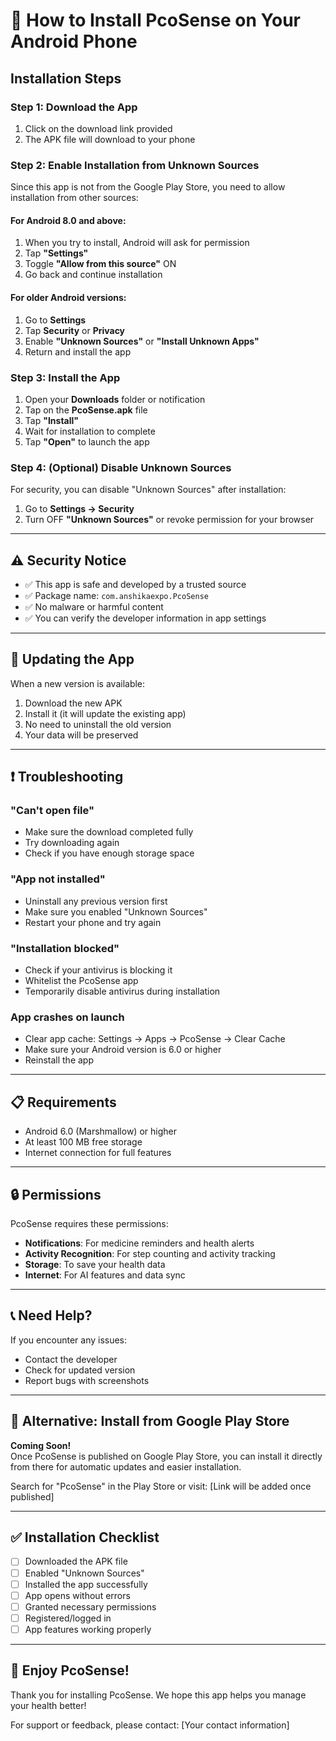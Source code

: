 # 📱 How to Install PcoSense on Your Android Phone

## Installation Steps

### Step 1: Download the App
1. Click on the download link provided
2. The APK file will download to your phone

### Step 2: Enable Installation from Unknown Sources
Since this app is not from the Google Play Store, you need to allow installation from other sources:

#### For Android 8.0 and above:
1. When you try to install, Android will ask for permission
2. Tap **"Settings"**
3. Toggle **"Allow from this source"** ON
4. Go back and continue installation

#### For older Android versions:
1. Go to **Settings**
2. Tap **Security** or **Privacy**
3. Enable **"Unknown Sources"** or **"Install Unknown Apps"**
4. Return and install the app

### Step 3: Install the App
1. Open your **Downloads** folder or notification
2. Tap on the **PcoSense.apk** file
3. Tap **"Install"**
4. Wait for installation to complete
5. Tap **"Open"** to launch the app

### Step 4: (Optional) Disable Unknown Sources
For security, you can disable "Unknown Sources" after installation:
1. Go to **Settings → Security**
2. Turn OFF **"Unknown Sources"** or revoke permission for your browser

---

## ⚠️ Security Notice

- ✅ This app is safe and developed by a trusted source
- ✅ Package name: `com.anshikaexpo.PcoSense`
- ✅ No malware or harmful content
- ✅ You can verify the developer information in app settings

---

## 🔄 Updating the App

When a new version is available:
1. Download the new APK
2. Install it (it will update the existing app)
3. No need to uninstall the old version
4. Your data will be preserved

---

## ❗ Troubleshooting

### "Can't open file"
- Make sure the download completed fully
- Try downloading again
- Check if you have enough storage space

### "App not installed"
- Uninstall any previous version first
- Make sure you enabled "Unknown Sources"
- Restart your phone and try again

### "Installation blocked"
- Check if your antivirus is blocking it
- Whitelist the PcoSense app
- Temporarily disable antivirus during installation

### App crashes on launch
- Clear app cache: Settings → Apps → PcoSense → Clear Cache
- Make sure your Android version is 6.0 or higher
- Reinstall the app

---

## 📋 Requirements

- Android 6.0 (Marshmallow) or higher
- At least 100 MB free storage
- Internet connection for full features

---

## 🔒 Permissions

PcoSense requires these permissions:
- **Notifications**: For medicine reminders and health alerts
- **Activity Recognition**: For step counting and activity tracking
- **Storage**: To save your health data
- **Internet**: For AI features and data sync

---

## 📞 Need Help?

If you encounter any issues:
- Contact the developer
- Check for updated version
- Report bugs with screenshots

---

## 📱 Alternative: Install from Google Play Store

**Coming Soon!**  
Once PcoSense is published on Google Play Store, you can install it directly from there for automatic updates and easier installation.

Search for "PcoSense" in the Play Store or visit:
[Link will be added once published]

---

## ✅ Installation Checklist

- [ ] Downloaded the APK file
- [ ] Enabled "Unknown Sources"
- [ ] Installed the app successfully
- [ ] App opens without errors
- [ ] Granted necessary permissions
- [ ] Registered/logged in
- [ ] App features working properly

---

## 🎉 Enjoy PcoSense!

Thank you for installing PcoSense. We hope this app helps you manage your health better!

For support or feedback, please contact: [Your contact information]


